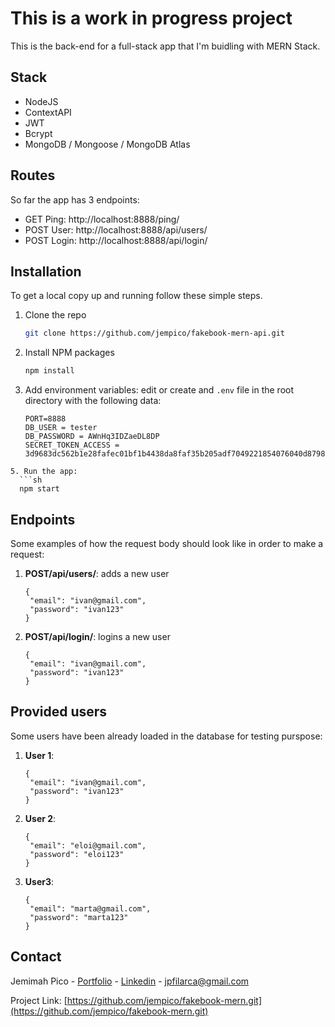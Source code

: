 # This is a work in progress project

This is the back-end for a full-stack app that I'm buidling with MERN Stack. 

## Stack
- NodeJS
- ContextAPI
- JWT
- Bcrypt
- MongoDB / Mongoose / MongoDB Atlas

## Routes
So far the app has 3 endpoints:
- GET Ping: http://localhost:8888/ping/
- POST User: http://localhost:8888/api/users/
- POST Login: http://localhost:8888/api/login/


## Installation

To get a local copy up and running follow these simple steps.

1. Clone the repo
   ```sh
   git clone https://github.com/jempico/fakebook-mern-api.git
   ```
3. Install NPM packages
   ```sh
   npm install
   ```
4. Add environment variables: edit or create and `.env` file in the root directory with the following data: 
   ```
   PORT=8888
   DB_USER = tester
   DB_PASSWORD = AWnHq3IDZaeDL8DP
   SECRET_TOKEN_ACCESS = 3d9683dc562b1e28fafec01bf1b4438da8faf35b205adf7049221854076040d879882ebd9c900f71dbf18352d08ae363c5f0f3eacabe40892f0777e9f27f0e93   
 ```
5. Run the app: 
   ```sh
   npm start
   ```

<!-- Endpoints  -->
## Endpoints

Some examples of how the request body should look like in order to make a request:

1. <b>POST/api/users/</b>: adds a new user
   ``` 
   {   
    "email": "ivan@gmail.com",
    "password": "ivan123"
   }
   ``` 

2. <b>POST/api/login/</b>: logins a new user
   ``` 
   {   
    "email": "ivan@gmail.com",
    "password": "ivan123"
   }
   ``` 

## Provided users

Some users have been already loaded in the database for testing purspose:

1. <b>User 1</b>:
   ``` 
   {   
    "email": "ivan@gmail.com",
    "password": "ivan123"
   }
   ``` 

2. <b>User 2</b>: 
   ``` 
   {   
    "email": "eloi@gmail.com",
    "password": "eloi123"
   }
   ``` 

3. <b>User3</b>: 
   ``` 
   {   
    "email": "marta@gmail.com",
    "password": "marta123"
   }
   ``` 

## Contact

Jemimah Pico - [Portfolio](https://jempico.com) - [Linkedin](http://linkedin.com/in/jempico) - jpfilarca@gmail.com 

Project Link: [https://github.com/jempico/fakebook-mern.git](https://github.com/jempico/fakebook-mern.git)